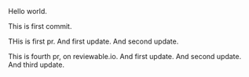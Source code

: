 Hello world.

This is first commit.

THis is first pr. And first update. And second update.

This is fourth pr, on reviewable.io. And first update. And second update. And third update.
